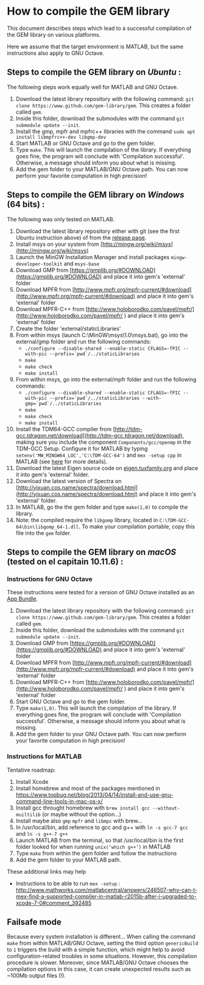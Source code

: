 How to compile the GEM library
==============================

This document describes steps which lead to a successful compilation of the GEM library on various platforms.

Here we assume that the target environment is MATLAB, but the same instructions also apply to GNU Octave.


Steps to compile the GEM library on *Ubuntu* :
----------------------------------------------

The following steps work equally well for MATLAB and GNU Octave.

1. Download the latest library repository with the following command: `git clone https://www.github.com/gem-library/gem`. This creates a folder called `gem`.
2. Inside this folder, download the submodules with the command `git submodule update --init`.
3. Install the gmp, mpfr and mpfrc++ libraries with the command
`sudo apt install libmpfrc++-dev libgmp-dev`
4. Start MATLAB or GNU Octave and go to the gem folder.
5. Type `make`. This will launch the compilation of the library. If everything goes fine, the program will conclude with 'Compilation successful'. Otherwise, a message should inform you about what is missing.
6. Add the gem folder to your MATLAB/GNU Octave path. You can now perform your favorite computation in high precision!


Steps to compile the GEM library on *Windows* (64 bits) :
---------------------------------------------------------

The following was only tested on MATLAB.

1. Download the latest library repository either with git (see the first Ubuntu instruction above) of from the [release page](https://github.com/gem-library/gem/releases).
2. Install msys on your system from [http://mingw.org/wiki/msys](http://mingw.org/wiki/msys)
3. Launch the MinGW Installation Manager and install packages `mingw-developer-toolkit` and `msys-base` 
4. Download GMP from [https://gmplib.org/#DOWNLOAD](https://gmplib.org/#DOWNLOAD) and place it into gem's 'external' folder
5. Download MPFR from [http://www.mpfr.org/mpfr-current/#download](http://www.mpfr.org/mpfr-current/#download) and place it into gem's 'external' folder
6. Download MPFR-C++ from [http://www.holoborodko.com/pavel/mpfr/](http://www.holoborodko.com/pavel/mpfr/
) and place it into gem's 'external' folder
7. Create the folder 'external/staticLibraries'
8. From within msys (launch C:\MinGW\msys\1.0\msys.bat), go into the external/gmp folder and run the following commands:
    - ``./configure --disable-shared --enable-static CFLAGS=-fPIC --with-pic --prefix=`pwd`/../staticLibraries``
    - `make`
    - `make check`
    - `make install`
9. From within msys, go into the external/mpfr folder and run the following commands:
    - ``./configure --disable-shared --enable-static CFLAGS=-fPIC --with-pic --prefix=`pwd`/../staticLibraries --with-gmp=`pwd`/../staticLibraries``
    - `make`
    - `make check`
    - `make install`
10. Install the TDM64-GCC compiler from [http://tdm-gcc.tdragon.net/download](http://tdm-gcc.tdragon.net/download), making sure you include the component `Components/gcc/openmp` in the TDM-GCC Setup. Configure it for MATLAB by typing `setenv('MW_MINGW64_LOC','C:\TDM-GCC-64')` and `mex -setup cpp` in MATLAB (see [here](https://fr.mathworks.com/help/matlab/matlab_external/compiling-c-mex-files-with-mingw.html) for more details).
11. Download the latest Eigen source code on [eigen.tuxfamily.org](http://eigen.tuxfamily.org) and place it into gem's 'external' folder.
12. Download the latest version of Spectra on [http://yixuan.cos.name/spectra/download.html](http://yixuan.cos.name/spectra/download.html) and place it into gem's 'external' folder.
13. In MATLAB, go the the gem folder and type `make(1,0)` to compile the library.
14. Note: the compiled require the `libgomp` library, located in `C:\TDM-GCC-64\bin\libgomp_64-1.dll`. To make your compilation portable, copy this file into the `gem` folder.


Steps to compile the GEM library on *macOS* (tested on el capitain 10.11.6) :
-----------------------------------------------------------------------------

### Instructions for GNU Octave
These instructions were tested for a version of GNU Octave installed as an [App Bundle](https://octave-app.org/Download.html).

1. Download the latest library repository with the following command: `git clone https://www.github.com/gem-library/gem`. This creates a folder called `gem`.
2. Inside this folder, download the submodules with the command `git submodule update --init`.
3. Download GMP from [https://gmplib.org/#DOWNLOAD](https://gmplib.org/#DOWNLOAD) and place it into gem's 'external' folder
4. Download MPFR from [http://www.mpfr.org/mpfr-current/#download](http://www.mpfr.org/mpfr-current/#download) and place it into gem's 'external' folder
5. Download MPFR-C++ from [http://www.holoborodko.com/pavel/mpfr/](http://www.holoborodko.com/pavel/mpfr/
) and place it into gem's 'external' folder
6. Start GNU Octave and go to the gem folder.
7. Type `make(1,0)`. This will launch the compilation of the library. If everything goes fine, the program will conclude with 'Compilation successful'. Otherwise, a message should inform you about what is missing.
8. Add the gem folder to your GNU Octave path. You can now perform your favorite computation in high precision!


### Instructions for MATLAB

Tentative roadmap:
1. Install Xcode
2. Install homebrew and most of the packages mentioned in https://www.topbug.net/blog/2013/04/14/install-and-use-gnu-command-line-tools-in-mac-os-x/
3. Install gcc throught homebrew with `brew install gcc --without-muiltilib` (or maybe without the option...)
4. Install maybe also `gmp` `mpfr` and `libmpc` with brew...
4. In /usr/local/bin, add reference to gcc and g++ with `ln -s gcc-7 gcc` and `ln -s g++-7 g++`
5. Launch MATLAB from the terminal, so that /usr/local/bin is the first folder looked for when running `unix(‘which g++’)` in MATLAB
6. Type `make` from  within the gem folder and follow the instructions
7. Add the gem folder to your MATLAB path.

These additional links may help
 - Instructions to be able to run `mex -setup` : http://www.mathworks.com/matlabcentral/answers/246507-why-can-t-mex-find-a-supported-compiler-in-matlab-r2015b-after-i-upgraded-to-xcode-7-0#comment_392485

Failsafe mode
----------------

Because every system installation is different... When calling the command `make` from within MATLAB/GNU Octave, setting the third option `genericBuild` to `1` triggers the build with a simple function, which might help to avoid configuration-related troubles in some situations. However, this compilation procedure is slower. Moreover, since MATLAB/GNU Octave chooses the compilation options in this case, it can create unexpected results such as ~100Mb output files (!).
